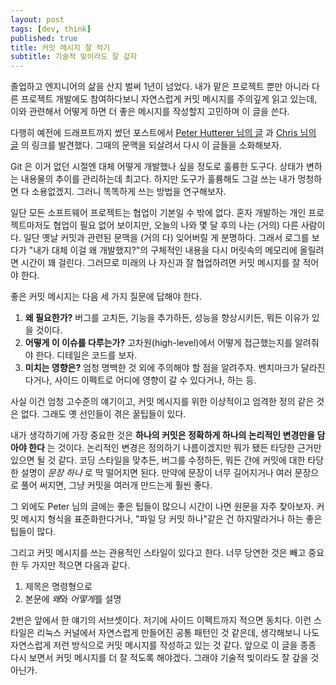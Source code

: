 ```yaml
---
layout: post
tags: [dev, think]
published: true
title: 커밋 메시지 잘 적기
subtitle: 기술적 빚이라도 잘 갚자
---
```


 졸업하고 엔지니어의 삶을 산지 벌써 1년이 넘었다. 내가 맡은 프로젝트
 뿐만 아니라 다른 프로젝트 개발에도 참여하다보니 자연스럽게 커밋
 메시지를 주의깊게 읽고 있는데, 이와 관련해서 어떻게 하면 더 좋은
 메시지를 작성할지 고민하며 이 글을 쓴다.

 다행히 예전에 드래프트까지 썼던 포스트에서 [Peter Hutterer 님의
 글](http://who-t.blogspot.com/2009/12/on-commit-messages.html) 과
 [Chris 님의 글](https://chris.beams.io/posts/git-commit/) 의 링크를
 발견했다. 그때의 문맥을 되살려서 다시 이 글들을 소화해보자.

 Git 은 이거 없던 시절엔 대체 어떻게 개발했나 싶을 정도로 훌륭한
 도구다. 상태가 변하는 내용물의 추이를 관리하는데 최고다. 하지만
 도구가 훌륭해도 그걸 쓰는 내가 멍청하면 다 소용없겠지. 그러니
 똑똑하게 쓰는 방법을 연구해보자.

 일단 모든 소프트웨어 프로젝트는 협업이 기본일 수 밖에 없다. 혼자
 개발하는 개인 프로젝트마저도 협업이 필요 없어 보이지만, 오늘의 나와
 몇 달 후의 나는 (거의) 다른 사람이다. 일단 옛날 커밋과 관련된 문맥을
 (거의 다) 잊어버릴 게 분명하다. 그래서 로그를 보다가 "내가 대체 이걸
 왜 개발했지?"의 구체적인 내용을 다시 머릿속의 메모리에 올릴려면
 시간이 꽤 걸린다. 그러므로 미래의 나 자신과 잘 협업하려면 커밋
 메시지를 잘 적어야 한다.

 좋은 커밋 메시지는 다음 세 가지 질문에 답해야 한다.

 1. **왜 필요한가?** 버그를 고치든, 기능을 추가하든, 성능을
    향상시키든, 뭐든 이유가 있을 것이다.
 2. **어떻게 이 이슈를 다루는가?** 고차원(high-level)에서 어떻게
    접근했는지를 알려줘야 한다. 디테일은 코드를 보자.
 3. **미치는 영향은?** 엄청 명백한 것 외에 주의해야 할 점을
    알려주자. 벤치마크가 달라진다거나, 사이드 이펙트로 어디에 영향이
    갈 수 있다거나, 하는 등.

 사실 이건 엄청 고수준의 얘기이고, 커밋 메시지를 위한 이상적이고
 엄격한 정의 같은 것은 없다. 그래도 옛 선인들이 겪은 꿀팁들이 있다.

 내가 생각하기에 가장 중요한 것은 **하나의 커밋은 정확하게 하나의
 논리적인 변경만을 담아야 한다** 는 것이다. 논리적인 변경은 정의하기
 나름이겠지만 뭐가 됐든 타당한 근거만 있으면 될 것 같다. 코딩 스타일을
 맞추든, 버그를 수정하든, 뭐든 간에 커밋에 대한 타당한 설명이 *문장
 하나* 로 딱 떨어지면 된다. 만약에 문장이 너무 길어지거나 여러
 문장으로 풀어 써지면, 그냥 커밋을 여러개 만드는게 훨씬 좋다.

 그 외에도 Peter 님의 글에는 좋은 팁들이 많으니 시간이 나면 원문을
 자주 찾아보자. 커밋 메시지 형식을 표준화한다거나, "파일 당 커밋
 하나"같은 건 하지말라거나 하는 좋은 팁들이 많다.


 그리고 커밋 메시지를 쓰는 관용적인 스타일이 있다고 한다. 너무 당연한
 것은 빼고 중요한 두 가지만 적으면 다음과 같다.

 1. 제목은 명령형으로
 2. 본문에 *왜*와 *어떻게*를 설명

 2번은 앞에서 한 얘기의 서브셋이다. 저기에 사이드 이펙트까지 적으면
 동치다. 이런 스타일은 리눅스 커널에서 자연스럽게 만들어진 공통 패턴인
 것 같은데, 생각해보니 나도 자연스럽게 저런 방식으로 커밋 메시지를
 작성하고 있는 것 같다. 앞으로 이 글을 종종 다시 보면서 커밋 메시지를
 더 잘 적도록 해야겠다. 그래야 기술적 빚이라도 잘 갚을 것 아닌가.
